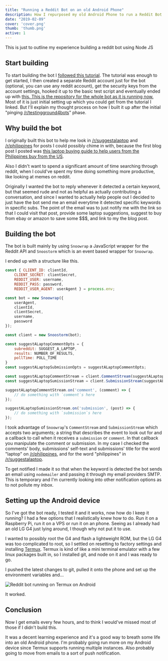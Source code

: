 ```yaml
---
title: "Running a Reddit Bot on an old Android Phone"
description: How I repurposed my old Android Phone to run a Reddit Bot 24/7
date: "2019-02-09"
cover: 'cover.png'
thumb: 'thumb.png'
active: 1
---
```

This is just to outline my experience building a reddit bot using Node JS

## Start building

To start building the bot I [followed this tutorial](https://blog.syntonic.io/2017/07/07/reddit-bot-nodejs-example/). The tutorial was enough to get started, I then created a separate Reddit account just for the bot (optional, you can use any reddit account), get the security keys from the account settings, hooked it up to the basic test script and eventually ended up with [this. This is the repository for the whole bot as it is running now.](https://github.com/justinemmanuelmercado/salphbot) Most of it is just initial setting up which you could get from the tutorial I linked. But I'll explain my thought process on how I built it up after the initial "pinging [/r/testingground4bots](https://reddit.com/r/testingground4bots)" phase.

## Why build the bot

I originally built this bot to help me look in [/r/suggestalaptop](https://reddit.com/r/suggestalaptop) and [/r/philippines](https://reddit.com/r/philippines) for posts I could possibly chime in with, because the first blog post I posted was [this laptop buying guide to help users from the Philippines buy from the US](/laptop-buying). 

Also I didn't want to spend a significant amount of time searching through reddit, when I could've spent my time doing something more productive, like looking at memes on reddit.

Originally I wanted the bot to reply whenever it detected a certain keyword, but that seemed rude and not as helpful as actually contributing a conversation, and since I wanted to actually help people out I decided to just have the bot send me an email everytime it detected specific keywords in specific subs. The point of the email was to just notify me with the link so that I could visit that post, provide some laptop suggestions, suggest to buy from ebay or amazon to save some $$$, and link to my the blog post.

## Building the bot

The bot is built mainly by using `Snoowrap` a JavaScript wrapper for the Reddit API and `Snoostorm` which is an event based wrapper for `Snoowrap`.

I ended up with a structure like this.

```javascript
const { CLIENT_ID: clientId,
    CLIENT_SECRET: clientSecret,
    REDDIT_USER: username,
    REDDIT_PASS: password,
    REDDIT_USER_AGENT: userAgent } = process.env;

const bot = new Snoowrap({
    userAgent,
    clientId,
    clientSecret,
    username,
    password
});

const client = new Snoostorm(bot);

const suggestALaptopCommentOpts = {
    subreddit: SUGGEST_A_LAPTOP,
    results: NUMBER_OF_RESULTS,
    pollTime: POLL_TIME
}
const suggestALaptopSubmissionOpts = suggestALaptopCommentOpts;

const suggestALaptopCommentStream = client.CommentStream(suggestALaptopCommentOpts);
const suggestALaptopSumissionStream = client.SubmissionStream(suggestALaptopSubmissionOpts);

suggestALaptopCommentStream.on('comment', (comment) => {
    // do something with `comment`s here
});

suggestALaptopSumissionStream.on('submission', (post) => {
    // do something with `submission`s here
});

```

I took advantage of `Snoowrap`'s `CommentStream` and `SubmissionStream` which accepts two arguments; a string that describes the event to look out for and a callback to call when it receives a `submission` or `comment`. In that callback you manipulate the comment or submission. In my case I checked the comments' body, submissions' self-text and submissions' title for the word "laptop" on [/r/philippines](https://reddit.com/r/philippines), and for the word "philippines" in [/r/suggestalaptop](https://reddit.com/r/suggestalaptop).

To get notified I made it so that when the keyword is detected the bot sends an email using `nodemailer` and passing it through my email providers SMTP. This is temporary and I'm currently looking into other notification options as to not pollute my inbox.

## Setting up the Android device

So I've got the bot ready, I tested it and it works, now how do I keep it running? I had a few options that I realistically knew how to do. Run it on a Raspberry Pi, run it on a VPS or run it on an  phone. Seeing as I already had an old LG G4 just lying around, I though why not put it to use.

I wanted to possibly root the G4 and flash a lightweight ROM, but the LG G4 was too complicated to root, so I settled on resetting to factory settings and installing [Termux](https://play.google.com/store/apps/details?id=com.termux&hl=en). Termux is kind of like a mini terminal emulator with a few linux packages built in, so I installed git, and node on it and I was ready to go.

I pushed the latest changes to git, pulled it onto the phone and set up the environment variables and...

![Reddit bot running on Termux on Android](result1.jpg "Reddit bot running on Termux on Android")

It worked.

## Conclusion

Now I get emails every few hours, and to think I would've missed most of those if I didn't build this. 

It was a decent learning experience and it's a good way to breath some life into an old Android phone. I'm probably going run more on my Android device since Termux supports running multiple instances. Also probably going to move from emails to a sort of push notification. 
